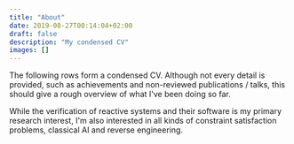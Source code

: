 ```yaml
---
title: "About"
date: 2019-08-27T00:14:04+02:00
draft: false
description: "My condensed CV"
images: []
---
```


The following rows form a condensed CV. 
Although not every detail is provided, such as achievements and non-reviewed publications / talks, this should give a rough overview of what I've been doing so far.

While the verification of reactive systems and their software is my primary research interest, I'm also interested in all kinds of constraint satisfaction problems, classical AI and reverse engineering.